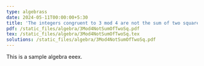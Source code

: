 ```yaml
---
type: algebrass
date: 2024-05-11T00:00:00+5:30
title: 'The integers congruent to 3 mod 4 are not the sum of two squares'
pdf: /static_files/algebra/3Mod4NotSumOfTwoSq.pdf
tex: /static_files/algebra/3Mod4NotSumOfTwoSq.tex
solutions: /static_files/algebra/3Mod4NotSumOfTwoSq.pdf
---
```

This is a sample algebra eeex.


<!--
due_event: 
    type: due
    date: 2020-12-13T23:59:00+3:30
    description: 'Assignment alg #1 due'
-->
